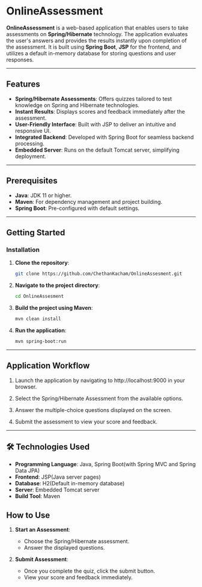 # OnlineAssessment

**OnlineAssessment** is a web-based application that enables users to take assessments on **Spring/Hibernate** technology. The application evaluates the user's answers and provides the results instantly upon completion of the assessment. It is built using **Spring Boot**, **JSP** for the frontend, and utilizes a default in-memory database for storing questions and user responses.

---

## Features

- **Spring/Hibernate Assessments**: Offers quizzes tailored to test knowledge on Spring and Hibernate technologies.
- **Instant Results**: Displays scores and feedback immediately after the assessment.
- **User-Friendly Interface**: Built with JSP to deliver an intuitive and responsive UI.
- **Integrated Backend**: Developed with Spring Boot for seamless backend processing.
- **Embedded Server**: Runs on the default Tomcat server, simplifying deployment.

---

## Prerequisites

- **Java**: JDK 11 or higher.
- **Maven**: For dependency management and project building.
- **Spring Boot**: Pre-configured with default settings.

---

## Getting Started

### Installation

1. **Clone the repository**:
   ```bash
   git clone https://github.com/ChethanKacham/OnlineAssesment.git

2. **Navigate to the project directory**:
   ```bash
   cd OnlineAssesment
   
3. **Build the project using Maven**:
   ```bash
   mvn clean install

4. **Run the application**:
   ```bash
   mvn spring-boot:run
   
---

## Application Workflow

1. Launch the application by navigating to http://localhost:9000 in your browser.

2. Select the Spring/Hibernate Assessment from the available options.

3. Answer the multiple-choice questions displayed on the screen.

4. Submit the assessment to view your score and feedback.


---

## 🛠️ Technologies Used

   - **Programming Language**: Java, Spring Boot(with Spring MVC and Spring Data JPA)
   - **Frontend**: JSP(Java server pages)
   - **Database**: H2(Default in-memory database)
   - **Server**: Embedded Tomcat server
   - **Build Tool**: Maven
   
##   How to Use

1. **Start an Assessment**:

   - Choose the Spring/Hibernate assessment.
   - Answer the displayed questions.

2. **Submit Assessment**:

   - Once you complete the quiz, click the submit button.
   - View your score and feedback immediately.